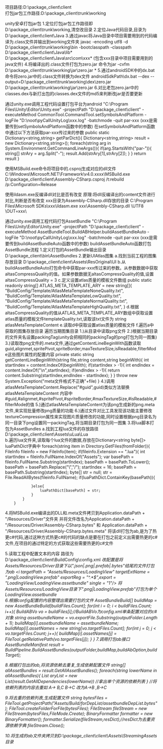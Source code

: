 项目路径:D:\package_client\client  
打包jar包工作路径:D:\package_client\trunk\working


unity安卓打包jar包
1.定位打包jar包工作路径即D:\package_client\trunk\working,清空改目录
2.定位Java代码目录,目录为D:\package_client\client\Java
3.通过javac将Java目录中项目需要用到的代码编译为.class文件并输出到working文件夹 javac -encoding utf8 -d D:\package_client\trunk\working\bin -bootclasspath   -classpath D:\package_client\client\Java\lib\*  D:\package_client\client\Java\src\com\xxx\* (包含xxx目录中项目需要用到的java文件)
4.将编译出的.class文件打包为zero.jar 命令为jar -cvfm D:\package_client\trunk\working\jar\zero.jar *
5.通过androidSDK中的dx.bat命令将zero.jar中的.class文件转换为dex文件 androidSdkPath\dx.bat --dex --output=D:\package_client\trunk\working\dex\zero.jar D:\package_client\trunk\working\jar\zero.jar
6.对比老包zero.jar中的classes.dex与新打出包的classes.dex文件的md5来判断改jar是否要更新

通过unity.exe调用工程代码设置打包平台为android
"C:\Program Files\Unity\Editor\Unity.exe" -projectPath "D:\package_client\client" -executeMethod CommonTool.CommandTool.setSymbolsAndPlatform -logFile "D:\noot\pyCallUnityLog\xxx.log" -batchmode -quit par-xxx (xxx是需要传到setSymbolsAndPlatform函数中的参数)
在setSymbolsAndPlatform函数中通过以下方法获取par-xxx传过来的参数
public static Dictionary<string,string> getParDict(){
	Dictionary<string,string> result = new Dictionary<string,string>();
	foreach(string arg in System.Environment.GetCommandLineArgs()){
		if(arg.StartsWith("par-")){
			string[] strAry = arg.Split("-");
			result.Add(strAry[1],strAry[2]);
		}
	}
	return result
}

使用MSBuild.exe命令将项目中的.csproj生成对应的dll文件
C:\Windows\Microsoft.NET\Framework\v4.0.xxxx\MSBuild.exe D:\package_client\client\Assembly-CSharp.csproj /t:rebuild /p:Configuration=Release

使用ildasm.exe反编译dll对比是否有改变
原理:将dll反编译出的content文件进行对比,判断是否有改变
xxx目录为Assembly-CSharp.dll存放的目录
C:\Program Files\Microsoft SDKs\xxx\ildasm.exe xxx\Assembly-CSharp.dll \UTF8 \OUT=xxx\

通过unity.exe调用工程代码打包AssetBundle
"C:\Program Files\Unity\Editor\Unity.exe" -projectPath "D:\package_client\client" -executeMethod AssetBundleTool.BuildABHelper.buildAssetBundleAuto -logFile "D:\noot\pyCallUnityLog\xxx.log" -batchmode -quit par-xxx (xxx是需要传到buildAssetBundleAuto函数中的参数)
buildAssetBundleAuto函数打包AssetBundle流程
1.定义打包的AssetBundle输出目录 D:\package_client\bin\AssetBundles
2.更新UIAtlas图集
	a.找到当前工程的图集存放目录 D:\package_client\client\Assets\ResOriginal\UI
	b.从buildAssetBundleAuto打包命令中获取par-xxx传过来的参数。从参数数据中获取altasCompressQuality的值。如果参数数据无altasCompressQuality的值,设置altasCompressQuality = 3
	c.定义设置atlas质量的模板文件数组
		public static readonly string[] ATLAS_META_TEMPLATE_ARY = new string[]{
			"BuildConfig/Template/AtlasMetaTemplateNoneQuality.txt",
			"BuildConfig/Template/AtlasMetaTemplateLowQuality.txt",
			"BuildConfig/Template/AtlasMetaTemplateNormalQuality.txt",
			"BuildConfig/Template/AtlasMetaTemplateHighQuality.txt",
		}
	d.根据altasCompressQuality的值从ATLAS_META_TEMPLATE_ARY数组中获取设置atlas质量的模板文件templateQuality.txt,读取该txt文件为 string atlasMetaTemplateContent
	e.读取d中获取设置atlas质量的模板文件
	f.遍历a中获取的图集存放目录
		遍历当期图集目录
			1.)从目录中读取png文件
			2.)根据当期目录的文件夹名设置packingTag(unity会把相同的packingTag的png打包为同一图集)
			3.)读取改png文件的.meta文件,通过getContentLineBeginWith函数读取guid,alignmet,spritePivot,spriteBorder,maxTextureSize,isReadable,filterMode这些图片属性的配置内容
				private static string getContentLineBeginWith(string file,string content,string beginWith){
					int startIndex = content.IndexOf(beginWith);
					if(startIndex > -1){
						int endIndex = content.IndexOf("\n",startIndex);
						if(endIndex > -1){
							return content.Substring(startIndex,endIndex - startIndex);
						}
					}
					throw new System.Exception("meta文件格式不正确"+file)
				}
			4.)调用atlasMetaTemplateContent.Replace("#guid",guid)类似方法替换atlasMetaTemplateContent 内容中#guid,#alignmet,#spritePivot,#spriteBorder,#maxTextureSize,#isReadable,#filterMode的值
			5.)通过atlasMetaTemplateContent为该png生成新的png.meta文件,来实现批量修改png质量的功能
			6.)通过文件对比工具发现该功能主要修改textureCompression属性来实现图片质量修改的功能,同时设置根据png目录名为同一目录下png设置同一packingTag,将当期目录打包为同一图集
3.将lua脚本打包为AssetBundles
	a.找到工程lua文件的存放路径 D:\package_client\client\Assets\uLua\Lua		
	b.遍历lua文件夹,读取每个lua文件的数据,存放在Dictionary<string byte[]> luaPathDict字典中
		foreach(string item in Directory.GetFiles(fromFolder)){
			FileInfo fileinfo = new FileInfo(item);
			if(fileinfo.Extension == ".lua"){
				int startIndex = fileinfo.FullName.IndexOf("Assets");
				var basePath = fileinfo.FullName.Substring(startIndex);
				basePath = basePath.ToLower();
				basePath = basePath.Replace("\\","/");
				startIndex = 16;
				basePath = basePath.Substring(startIndex);
				byte[] str = null;
				str = File.ReadAllBytes(fileinfo.FullName);
				if(luaPathDict.ContainKey(basePath)){
				
				}else{
					luaPathDict[basePath] = str;
				}
			}
		}
		
4.将MSBuild.exe编译出的DLL和.meta文件拷贝到Application.dataPath + "/Resources/Driver"文件夹
  并将文件改名为Application.dataPath + "/Resources/Driver/Assembly-CSharp.bytes" 和 Application.dataPath + "/Resources/Driver/Assembly-CSharp.bytes.meta"
  将该dll打包为ab,是为了热更c#代码,通过这种方式热更c#的代码的缺点是要在打包之前定义出需要热更的c#文件,在项目的通过特定的方式获取这些需要热更的c#文件
  
5.读取工程中配置文本的内容 路径为D:\package_client\client\BuildConfig\config.xml
	<build>
		<i targetPath = "Assets/Resources/Driver" targetExtName = ".json|.png|.prefab|.bytes"> 改配置是将Assets/Resources/Driver目录下以".json|.png|.prefab|.bytes"结尾的文件打包为ab
		<i targetPath = "Assets/Resources/LoadingView" targetExtName = ".png|LoadingView.prefab" exportReg = "^.*$",export = "LoadingView/LoadingView.assetbundle" single = "1"/> 将Assets/Resources/LoadingView目录下".png|LoadingView.prefab"打包为单个LoadingView.assetbundle
	</build>	
6.根据config配置的内容整理出需要打包的文件
	AssetBundleBuild[] buildMap = new AssetBundleBuild[buildFiles.Count];
	for(int i = 0; i < buildFiles.Count; i++){
		BuildABVo vo = buildFiles[i];//BuildABVo为config.xml单条配置对应的c#对象
		string assetbundleName = vo.exportFile.Substring(outputFolder.Length + 1);
		buildMap[i].assetbundleName = assetbundleName;
		buildMap[i].assetNames = new string[vo.targetFiles.Count];
		for(int j = 0; j < vo.targetFiles.Count; j++){
			buildMap[i].assetNames[j] = FileTool.getRelativePath(vo.targetFiles[j]);
		}
	}
7.调用打包ab接口
	AssetBundleManifest result = BuildPipeline.BuildAssetBundles(outputFolder,buildMap,buildAbOption,buildTarget);
	
8.根据打包出的ab,将资源依赖去重复,生成依赖配置文件
	string[] allAssetBundles = result.GetAllAssetBundles();
	foreach(string lowerName in allAssetBundles){
		List<string> aryList = new List<string>(result.GetAllDependencies(lowerName)) //拿出单个资源的依赖列表
	}
	//将依赖列表的内容去重如 A-> B,C B->C 改为A->B ,B->C

9.将去重的依赖列表,生成配置文件
	string bytesFiles = FileTool.getProjectPath("Assets/_Build_/forDepList/assetbundleDepList.bytes");
	FileTool.createFolderForFile(bytesFiles);
	FileStream fileStream = new FileStream(bytesFiles,FileMode.Create);
	BinaryFormatter formatter = new BinaryFormatter();
	formatter.Serialize(fileStream,resDict);//resDict为去重资源依赖字典
	fileStream.Close();
	
10.将生成的ab文件夹拷贝到D:\package_client\client\Assets\StreamingAssets目录

